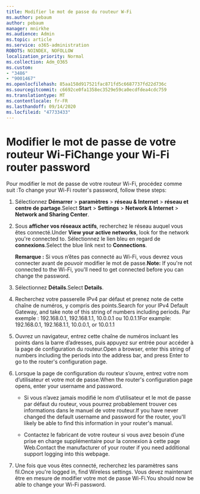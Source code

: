 ```yaml
---
title: Modifier le mot de passe du routeur W-Fi
ms.author: pebaum
author: pebaum
manager: mnirkhe
ms.audience: Admin
ms.topic: article
ms.service: o365-administration
ROBOTS: NOINDEX, NOFOLLOW
localization_priority: Normal
ms.collection: Adm_O365
ms.custom:
- "3486"
- "9001467"
ms.openlocfilehash: 85aa158d917521fac871fd5c6687737fd22d736c
ms.sourcegitcommit: c6692ce0fa1358ec3529e59ca0ecdfdea4cdc759
ms.translationtype: MT
ms.contentlocale: fr-FR
ms.lasthandoff: 09/14/2020
ms.locfileid: "47733433"
---
```

# <a name="change-your-wi-fi-router-password"></a><span data-ttu-id="ed640-102">Modifier le mot de passe de votre routeur Wi-Fi</span><span class="sxs-lookup"><span data-stu-id="ed640-102">Change your Wi-Fi router password</span></span>

<span data-ttu-id="ed640-103">Pour modifier le mot de passe de votre routeur Wi-Fi, procédez comme suit :</span><span class="sxs-lookup"><span data-stu-id="ed640-103">To change your Wi-Fi router's password, follow these steps:</span></span>

1. <span data-ttu-id="ed640-104">Sélectionnez **Démarrer**  >  **paramètres**  >  **réseau & Internet**  >  **réseau et centre de partage**.</span><span class="sxs-lookup"><span data-stu-id="ed640-104">Select **Start** > **Settings** > **Network & Internet** > **Network and Sharing Center**.</span></span>

2. <span data-ttu-id="ed640-105">Sous **afficher vos réseaux actifs**, recherchez le réseau auquel vous êtes connecté.</span><span class="sxs-lookup"><span data-stu-id="ed640-105">Under **View your active networks**, look for the network you're connected to.</span></span> <span data-ttu-id="ed640-106">Sélectionnez le lien bleu en regard de **connexions**.</span><span class="sxs-lookup"><span data-stu-id="ed640-106">Select the blue link next to **Connections**.</span></span><br>

   <span data-ttu-id="ed640-107">**Remarque :** Si vous n’êtes pas connecté au Wi-Fi, vous devrez vous connecter avant de pouvoir modifier le mot de passe.</span><span class="sxs-lookup"><span data-stu-id="ed640-107">**Note:** If you're not connected to the Wi-Fi, you'll need to get connected before you can change the password.</span></span>

3. <span data-ttu-id="ed640-108">Sélectionnez **Détails**.</span><span class="sxs-lookup"><span data-stu-id="ed640-108">Select **Details**.</span></span>

4. <span data-ttu-id="ed640-109">Recherchez votre passerelle IPv4 par défaut et prenez note de cette chaîne de numéros, y compris des points.</span><span class="sxs-lookup"><span data-stu-id="ed640-109">Search for your IPv4 Default Gateway, and take note of this string of numbers including periods.</span></span> <span data-ttu-id="ed640-110">Par exemple : 192.168.0.1, 192.168.1.1, 10.0.0.1 ou 10.0.1.1</span><span class="sxs-lookup"><span data-stu-id="ed640-110">For example: 192.168.0.1, 192.168.1.1, 10.0.0.1, or 10.0.1.1</span></span>

5. <span data-ttu-id="ed640-111">Ouvrez un navigateur, entrez cette chaîne de numéros incluant les points dans la barre d’adresses, puis appuyez sur entrée pour accéder à la page de configuration du routeur.</span><span class="sxs-lookup"><span data-stu-id="ed640-111">Open a browser, enter this string of numbers including the periods into the address bar, and press Enter to go to the router's configuration page.</span></span>

6. <span data-ttu-id="ed640-112">Lorsque la page de configuration du routeur s’ouvre, entrez votre nom d’utilisateur et votre mot de passe.</span><span class="sxs-lookup"><span data-stu-id="ed640-112">When the router's configuration page opens, enter your username and password.</span></span><br>
   - <span data-ttu-id="ed640-113">Si vous n’avez jamais modifié le nom d’utilisateur et le mot de passe par défaut du routeur, vous pourrez probablement trouver ces informations dans le manuel de votre routeur.</span><span class="sxs-lookup"><span data-stu-id="ed640-113">If you have never changed the default username and password for the router, you'll likely be able to find this information in your router's manual.</span></span>

   - <span data-ttu-id="ed640-114">Contactez le fabricant de votre routeur si vous avez besoin d’une prise en charge supplémentaire pour la connexion à cette page Web.</span><span class="sxs-lookup"><span data-stu-id="ed640-114">Contact the manufacturer of your router if you need additional support logging into this webpage.</span></span>

7. <span data-ttu-id="ed640-115">Une fois que vous êtes connecté, recherchez les paramètres sans fil.</span><span class="sxs-lookup"><span data-stu-id="ed640-115">Once you're logged in, find Wireless settings.</span></span> <span data-ttu-id="ed640-116">Vous devez maintenant être en mesure de modifier votre mot de passe Wi-Fi.</span><span class="sxs-lookup"><span data-stu-id="ed640-116">You should now be able to change your Wi-Fi password.</span></span>
